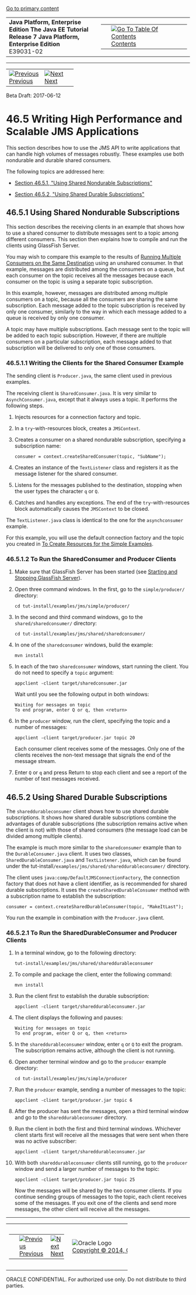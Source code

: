 [Go to primary content](#BEGIN)

<table>
<colgroup>
<col width="50%" />
<col width="50%" />
</colgroup>
<tbody>
<tr class="odd">
<td><strong>Java Platform, Enterprise Edition The Java EE Tutorial</strong><br />
<strong>Release 7 Java Platform, Enterprise Edition</strong><br />
E39031-02</td>
<td><table>
<tbody>
<tr class="odd">
<td> </td>
<td><a href="toc.htm"><img src="../../dcommon/gifs/toc.gif" alt="Go To Table Of Contents" /><br />
<span class="icon">Contents</span></a></td>
</tr>
</tbody>
</table></td>
</tr>
</tbody>
</table>

-----

<table>
<tbody>
<tr class="odd">
<td><a href="jms-examples004.htm"><img src="../../dcommon/gifs/leftnav.gif" alt="Previous" /><br />
<span class="icon">Previous</span></a> </td>
<td><a href="jms-examples006.htm"><img src="../../dcommon/gifs/rightnav.gif" alt="Next" /><br />
<span class="icon">Next</span></a></td>
<td> </td>
</tr>
</tbody>
</table>

Beta Draft: 2017-06-12

# 46.5 Writing High Performance and Scalable JMS Applications

This section describes how to use the JMS API to write applications that
can handle high volumes of messages robustly. These examples use both
nondurable and durable shared consumers.

The following topics are addressed here:

  - [Section 46.5.1, "Using Shared Nondurable Subscriptions"](#BABIBEAC)

  - [Section 46.5.2, "Using Shared Durable Subscriptions"](#BABEJBHA)

## 46.5.1 Using Shared Nondurable Subscriptions

This section describes the receiving clients in an example that shows
how to use a shared consumer to distribute messages sent to a topic
among different consumers. This section then explains how to compile and
run the clients using GlassFish Server.

You may wish to compare this example to the results of [Running Multiple
Consumers on the Same Destination](jms-examples003.htm#BABDDHHC) using
an unshared consumer. In that example, messages are distributed among
the consumers on a queue, but each consumer on the topic receives all
the messages because each consumer on the topic is using a separate
topic subscription.

In this example, however, messages are distributed among multiple
consumers on a topic, because all the consumers are sharing the same
subscription. Each message added to the topic subscription is received
by only one consumer, similarly to the way in which each message added
to a queue is received by only one consumer.

A topic may have multiple subscriptions. Each message sent to the topic
will be added to each topic subscription. However, if there are multiple
consumers on a particular subscription, each message added to that
subscription will be delivered to only one of those consumers.

### 46.5.1.1 Writing the Clients for the Shared Consumer Example

The sending client is `Producer.java`, the same client used in previous
examples.

The receiving client is `SharedConsumer.java`. It is very similar to
`AsynchConsumer.java`, except that it always uses a topic. It performs
the following steps.

1.  Injects resources for a connection factory and topic.

2.  In a `try`-with-resources block, creates a `JMSContext`.

3.  Creates a consumer on a shared nondurable subscription, specifying a
    subscription name:
    
    ``` oac_no_warn
    consumer = context.createSharedConsumer(topic, "SubName");
    ```

4.  Creates an instance of the `TextListener` class and registers it as
    the message listener for the shared consumer.

5.  Listens for the messages published to the destination, stopping when
    the user types the character `q` or `Q`.

6.  Catches and handles any exceptions. The end of the
    `try`-with-resources block automatically causes the `JMSContext` to
    be closed.

The `TextListener.java` class is identical to the one for the
`asynchconsumer` example.

For this example, you will use the default connection factory and the
topic you created in [To Create Resources for the Simple
Examples](jms-examples003.htm#BABHEFCB).

### 46.5.1.2 To Run the SharedConsumer and Producer Clients

1.  Make sure that GlassFish Server has been started (see [Starting and
    Stopping GlassFish Server](usingexamples002.htm#BNADI)).

2.  Open three command windows. In the first, go to the
    `simple/producer/` directory:
    
    ``` oac_no_warn
    cd tut-install/examples/jms/simple/producer/
    ```

3.  In the second and third command windows, go to the
    `shared/sharedconsumer/` directory:
    
    ``` oac_no_warn
    cd tut-install/examples/jms/shared/sharedconsumer/
    ```

4.  In one of the `sharedconsumer` windows, build the example:
    
    ``` oac_no_warn
    mvn install
    ```

5.  In each of the two `sharedconsumer` windows, start running the
    client. You do not need to specify a `topic` argument:
    
    ``` oac_no_warn
    appclient -client target/sharedconsumer.jar
    ```
    
    Wait until you see the following output in both windows:
    
    ``` oac_no_warn
    Waiting for messages on topic
    To end program, enter Q or q, then <return>
    ```

6.  In the `producer` window, run the client, specifying the topic and a
    number of messages:
    
    ``` oac_no_warn
    appclient -client target/producer.jar topic 20
    ```
    
    Each consumer client receives some of the messages. Only one of the
    clients receives the non-text message that signals the end of the
    message stream.

7.  Enter `Q` or `q` and press Return to stop each client and see a
    report of the number of text messages received.

## 46.5.2 Using Shared Durable Subscriptions

The `shareddurableconsumer` client shows how to use shared durable
subscriptions. It shows how shared durable subscriptions combine the
advantages of durable subscriptions (the subscription remains active
when the client is not) with those of shared consumers (the message load
can be divided among multiple clients).

The example is much more similar to the `sharedconsumer` example than to
the `DurableConsumer.java` client. It uses two classes,
`SharedDurableConsumer.java` and `TextListener.java`, which can be found
under the tut-install`/examples/jms/shared/shareddurableconsumer/`
directory.

The client uses `java:comp/DefaultJMSConnectionFactory`, the connection
factory that does not have a client identifier, as is recommended for
shared durable subscriptions. It uses the `createSharedDurableConsumer`
method with a subscription name to establish the subscription:

``` oac_no_warn
consumer = context.createSharedDurableConsumer(topic, "MakeItLast");
```

You run the example in combination with the `Producer.java` client.

### 46.5.2.1 To Run the SharedDurableConsumer and Producer Clients

1.  In a terminal window, go to the following directory:
    
    ``` oac_no_warn
    tut-install/examples/jms/shared/shareddurableconsumer
    ```

2.  To compile and package the client, enter the following command:
    
    ``` oac_no_warn
    mvn install
    ```

3.  Run the client first to establish the durable subscription:
    
    ``` oac_no_warn
    appclient -client target/shareddurableconsumer.jar
    ```

4.  The client displays the following and pauses:
    
    ``` oac_no_warn
    Waiting for messages on topic
    To end program, enter Q or q, then <return>
    ```

5.  In the `shareddurableconsumer` window, enter `q` or `Q` to exit the
    program. The subscription remains active, although the client is not
    running.

6.  Open another terminal window and go to the `producer` example
    directory:
    
    ``` oac_no_warn
    cd tut-install/examples/jms/simple/producer
    ```

7.  Run the `producer` example, sending a number of messages to the
    topic:
    
    ``` oac_no_warn
    appclient -client target/producer.jar topic 6
    ```

8.  After the producer has sent the messages, open a third terminal
    window and go to the `shareddurableconsumer` directory.

9.  Run the client in both the first and third terminal windows.
    Whichever client starts first will receive all the messages that
    were sent when there was no active subscriber:
    
    ``` oac_no_warn
    appclient -client target/shareddurableconsumer.jar
    ```

10. With both `shareddurableconsumer` clients still running, go to the
    `producer` window and send a larger number of messages to the topic:
    
    ``` oac_no_warn
    appclient -client target/producer.jar topic 25
    ```
    
    Now the messages will be shared by the two consumer clients. If you
    continue sending groups of messages to the topic, each client
    receives some of the messages. If you exit one of the clients and
    send more messages, the other client will receive all the messages.

-----

<table style="width:66%;">
<colgroup>
<col width="33%" />
<col width="0%" />
<col width="33%" />
</colgroup>
<tbody>
<tr class="odd">
<td><table style="width:96%;">
<colgroup>
<col width="0%" />
<col width="48%" />
<col width="48%" />
</colgroup>
<tbody>
<tr class="odd">
<td> </td>
<td><a href="jms-examples004.htm"><img src="../../dcommon/gifs/leftnav.gif" alt="Previous" /><br />
<span class="icon">Previous</span></a> </td>
<td><a href="jms-examples006.htm"><img src="../../dcommon/gifs/rightnav.gif" alt="Next" /><br />
<span class="icon">Next</span></a></td>
</tr>
</tbody>
</table></td>
<td><img src="../../dcommon/gifs/oracle.gif" alt="Oracle Logo" class="copyrightlogo" /> <a href="../../dcommon/html/cpyr.htm"><br />
<span class="copyrightlogo">Copyright © 2014, Oracle and/or its affiliates. All rights reserved.</span></a></td>
<td><table>
<tbody>
<tr class="odd">
<td> </td>
<td><a href="toc.htm"><img src="../../dcommon/gifs/toc.gif" alt="Go To Table Of Contents" /><br />
<span class="icon">Contents</span></a></td>
</tr>
</tbody>
</table></td>
</tr>
</tbody>
</table>

ORACLE CONFIDENTIAL. For authorized use only. Do not distribute to third parties.

